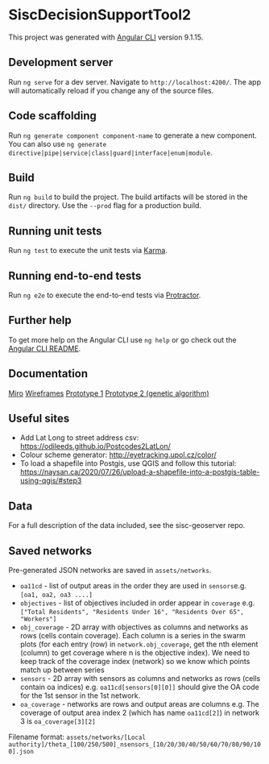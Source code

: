 # SiscDecisionSupportTool2

This project was generated with [Angular CLI](https://github.com/angular/angular-cli) version 9.1.15.

## Development server

Run `ng serve` for a dev server. Navigate to `http://localhost:4200/`. The app will automatically reload if you change
any of the source files.

## Code scaffolding

Run `ng generate component component-name` to generate a new component. You can also
use `ng generate directive|pipe|service|class|guard|interface|enum|module`.

## Build

Run `ng build` to build the project. The build artifacts will be stored in the `dist/` directory. Use the `--prod` flag
for a production build.

## Running unit tests

Run `ng test` to execute the unit tests via [Karma](https://karma-runner.github.io).

## Running end-to-end tests

Run `ng e2e` to execute the end-to-end tests via [Protractor](http://www.protractortest.org/).

## Further help

To get more help on the Angular CLI use `ng help` or go check out
the [Angular CLI README](https://github.com/angular/angular-cli/blob/master/README.md).

## Documentation

[Miro](https://miro.com/app/board/o9J_lJ5M7cM=/?invite_link_id=698620761435)
[Wireframes](Smart%20Cities%20SDSS.pdf)
[Prototype 1](https://xd.adobe.com/view/45816c59-7473-4ce1-bec8-fed8c54b17c7-10d2/)
[Prototype 2 (genetic algorithm)](https://xd.adobe.com/view/c21a0a9d-cff5-4f07-8a37-4f5a52a600d8-9749/screen/d7d1f5f8-25a4-432d-bdf7-b0e9816fedfa)

## Useful sites

- Add Lat Long to street address csv: https://odileeds.github.io/Postcodes2LatLon/
- Colour scheme generator: http://eyetracking.upol.cz/color/
- To load a shapefile into Postgis, use QGIS and follow this
  tutorial: https://naysan.ca/2020/07/26/upload-a-shapefile-into-a-postgis-table-using-qgis/#step3

## Data

For a full description of the data included, see the sisc-geoserver repo.

## Saved networks

Pre-generated JSON networks are saved in `assets/networks`.

- `oa11cd` - list of output areas in the order they are used in `sensors`e.g. `[oa1, oa2, oa3 ....]`
- `objectives` - list of objectives included in order appear in `coverage`
  e.g. `["Total Residents", "Residents Under 16", "Residents Over 65", "Workers"]`
- `obj_coverage` - 2D array with objectives as columns and networks as rows (cells contain coverage). Each column is a
  series in the swarm plots (for each entry (row) in `network.obj_coverage`, get the nth element (column) to get coverage where n is the objective
  index). We need to keep track of the coverage index (network) so we know which points match up between series
- `sensors` - 2D array with sensors as columns and networks as rows (cells contain oa indices) e.g. `oa11cd[sensors[0][0]]` should give the OA code for the 1st sensor in the 1st network.
- `oa_coverage` - networks are rows and output areas are columns e.g. The coverage of output area index 2 (which has
  name `oa11cd[2]`) in network 3 is `oa_coverage[3][2]`

Filename format: `assets/networks/[Local authority]/theta_[100/250/500]_nsensors_[10/20/30/40/50/60/70/80/90/100].json`
